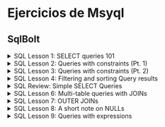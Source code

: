 # Ejercicios de Msyql 

## SqlBolt
<details>

<summary>SQL Lesson 1: SELECT queries 101</summary>

Find the title of each film 
```

SELECT Title FROM movies
```

Find the director of each film 
```

SELECT Director FROM movies
```

Find the title and director of each film 
```

SELECT Title, Director FROM movies
```

Find the title and year of each film 
```

SELECT Title, year FROM movies
```

Find all the information about each film
```

SELECT * FROM movies
```
</details>
<details>

<summary>SQL Lesson 2: Queries with constraints (Pt. 1)</summary>

Find the movie with a row id of 6 
```

SELECT * FROM movies WHERE id = 6;
```
Find the movies released in the years between 2000 and 2010
```

SELECT * FROM movies WHERE year >= 2000 AND year<=2010;
```
Find the movies not released in the years between 2000 and 2010
```

SELECT * FROM movies WHERE NOT( year >= 2000 AND year<=2010);
```
Find the first 5 Pixar movies and their release year
```

SELECT * FROM Movies ORDER BY YEAR ASC LIMIT 0, 6;
```
</details>
<details>

<summary>SQL Lesson 3: Queries with constraints (Pt. 2)</summary>
Find all the Toy Story movies 

```
SELECT Title FROM movies WHERE Title like "Toy Story%"
```
Find all the movies directed by John Lasseter
```
SELECT title, director FROM movies 
WHERE director = "John Lasseter";
```
Find all the movies (and director) not directed by John Lasseter
```
SELECT title, director FROM movies 
WHERE NOT director = "John Lasseter";
```
Find all the WALL-* movies
```
SELECT * FROM movies 
WHERE title  LIKE "WALL%";
```

</details>


<details>

<summary>SQL Lesson 4: Filtering and sorting Query results</summary>

List all directors of Pixar movies (alphabetically), without duplicates

```
SELECT DISTINCT Director FROM movies ORDER BY Director ASC ;
```
List the last four Pixar movies released (ordered from most recent to least)
```
SELECT * FROM movies WHERE year ORDER BY year DESC LIMIT 4;
```
List the first five Pixar movies sorted alphabetically
```
SELECT * FROM movies  ORDER BY Title asc LIMIT 5
```

List the next five Pixar movies sorted alphabetically
```
SELECT * FROM movies  ORDER BY Title asc LIMIT 5 OFFSET 5
```
</details>

<details>

<summary>SQL Review: Simple SELECT Queries</summary>
List all the Canadian cities and their populations

```
SELECT city, country,population FROM north_american_cities WHERE Country="Canada";
```
Order all the cities in the United States by their latitude from north to south

```
SELECT * FROM north_american_cities WHERE Country="United States" ORDER BY Latitude DESC;
```
List all the cities west of Chicago, ordered from west to east

```
SELECT * FROM north_american_cities WHERE Longitude<-87.629798 ORDER BY Longitude ASC;
```
List the two largest cities in Mexico (by population)

```
SELECT * FROM north_american_cities WHERE COUNTRY="Mexico" ORDER BY Population DESC  LIMIT 2 ;
```
List the third and fourth largest cities (by population) in the United States and their population

```
SELECT * FROM north_american_cities WHERE Country ="United States" ORDER BY population DESC LIMIT 2 OFFSET 2 ;
```
</details>


<details>

<summary>SQL Lesson 6: Multi-table queries with JOINs</summary>

Find the domestic and international sales for each movie
```
SELECT Domestic_sales, International_sales,Title
FROM  Boxoffice
JOIN Movies 
    ON id = Movie_id
```
Show the sales numbers for each movie that did better internationally rather than domestically
```
SELECT Domestic_sales, International_sales,Title
FROM  Boxoffice
JOIN Movies 
    ON id = Movie_id
WHERE International_sales>Domestic_sales
```
List all the movies by their ratings in descending order
```
SELECT Domestic_sales, International_sales,Title
FROM  Boxoffice
JOIN Movies 
    ON id = Movie_id
ORDER BY Rating DESC
```
</details>

<details>

<summary>SQL Lesson 7: OUTER JOINs</summary>

Find the list of all buildings that have employees
```
SELECT DISTINCT Building FROM Employees;
```
Find the list of all buildings and their capacity
```
SELECT * FROM Buildings;
```
List all buildings and the distinct employee roles in each building (including empty buildings)
```
SELECT DISTINCT building_name, role 
FROM Buildings 
  LEFT JOIN Employees
    ON Building_name = Building;
```
</details>

<details>

<summary>SQL Lesson 8: A short note on NULLs</summary>

Find the name and role of all employees who have not been assigned to a building
```

SELECT *
FROM Employees
WHERE Building IS NULL
```
Find the names of the buildings that hold no employees
```
SELECT DISTINCT Building_name
FROM Buildings 
  LEFT JOIN Employees
    ON Building_name = Building
WHERE Role IS NULL;
```
</details>

<details>

<summary>SQL Lesson 9: Queries with expressions</summary>

List all movies and their combined sales in millions of dollars

List all movies and their ratings in percent

List all movies that were released on even number years

</details>